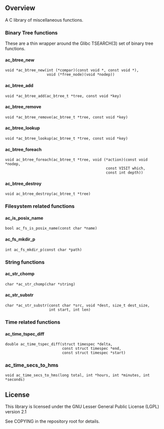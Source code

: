 ## Overview

A C library of miscellaneous functions.

### Binary Tree functions

These are a thin wrapper around the Glibc TSEARCH(3) set of binary tree
functions.

#### ac\_btree\_new

    void *ac_btree_new(int (*compar)(const void *, const void *),
                       void (*free_node)(void *nodep))

#### ac\_btree\_add

    void *ac_btree_add(ac_btree_t *tree, const void *key)

#### ac\_btree\_remove

    void *ac_btree_remove(ac_btree_t *tree, const void *key)

#### ac\_btree\_lookup

    void *ac_btree_lookup(ac_btree_t *tree, const void *key)

#### ac\_btree\_foreach

    void ac_btree_foreach(ac_btree_t *tree, void (*action)(const void *nodep,
                                                  const VISIT which,
                                                  const int depth))
#### ac\_btree\_destroy

    void ac_btree_destroy(ac_btree_t *tree)


### Filesystem related functions

#### ac\_is\_posix\_name

    bool ac_fs_is_posix_name(const char *name)

#### ac\_fs\_mkdir\_p

    int ac_fs_mkdir_p(const char *path)


### String functions

#### ac\_str\_chomp

    char *ac_str_chomp(char *string)

#### ac\_str\_substr

    char *ac_str_substr(const char *src, void *dest, size_t dest_size,
                        int start, int len)


### Time related functions

#### ac\_time\_tspec\_diff

    double ac_time_tspec_diff(struct timespec *delta,
                              const struct timespec *end,
                              const struct timespec *start)

### ac\_time\_secs\_to\_hms

    void ac_time_secs_to_hms(long total, int *hours, int *minutes, int *seconds)


## License

This library is licensed under the GNU Lesser General Public License (LGPL)
version 2.1

See COPYING in the repository root for details.
